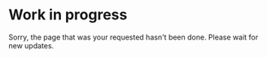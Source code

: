 # Work in progress

Sorry, the page that was your requested hasn't been done. Please wait for new updates.